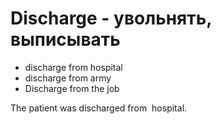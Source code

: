 # Discharge - увольнять, выписывать

- discharge from hospital
- discharge from army
- Discharge from the job

The patient was discharged from  hospital.
